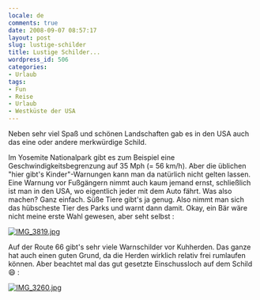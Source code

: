 ```yaml
---
locale: de
comments: true
date: 2008-09-07 08:57:17
layout: post
slug: lustige-schilder
title: Lustige Schilder...
wordpress_id: 506
categories:
- Urlaub
tags:
- Fun
- Reise
- Urlaub
- Westküste der USA
---
```


Neben sehr viel Spaß und schönen Landschaften gab es in den USA auch das eine
oder andere merkwürdige Schild.

Im Yosemite Nationalpark gibt es zum Beispiel eine Geschwindigkeitsbegrenzung
auf 35 Mph (= 56 km/h). Aber die üblichen "hier gibt's Kinder"-Warnungen kann
man da natürlich nicht gelten lassen. Eine Warnung vor Fußgängern nimmt auch
kaum jemand ernst, schließlich ist man in den USA, wo eigentlich jeder mit dem
Auto fährt. Was also machen? Ganz einfach. Süße Tiere gibt's ja genug. Also
nimmt man sich das hübscheste Tier des Parks und warnt dann damit. Okay, ein
Bär wäre nicht meine erste Wahl gewesen, aber seht selbst :

[![IMG_3819.jpg](http://farm4.static.flickr.com/3121/2833297567_427c096074_m.jpg)](http://www.flickr.com/photos/wannawork/2833297567/)

Auf der Route 66 gibt's sehr viele Warnschilder vor Kuhherden. Das ganze hat
auch einen guten Grund, da die Herden wirklich relativ frei rumlaufen können.
Aber beachtet mal das gut gesetzte Einschussloch auf dem Schild :smile: : 

[![IMG_3260.jpg](http://farm4.static.flickr.com/3003/2833826344_05a3bea6dd_m.jpg)](http://www.flickr.com/photos/wannawork/2833826344/)
